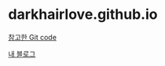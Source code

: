 # darkhairlove.github.io

[참고한 Git code](https://github.com/mmistakes/so-simple-theme)

[내 블로그](https://darkhairlove.github.io/)
